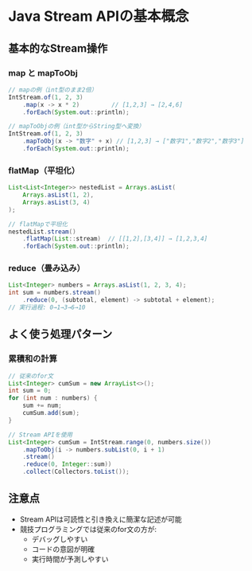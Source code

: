 # Java Stream APIの基本概念

## 基本的なStream操作
### map と mapToObj
```java
// mapの例（int型のまま2倍）
IntStream.of(1, 2, 3)
    .map(x -> x * 2)         // [1,2,3] → [2,4,6]
    .forEach(System.out::println);

// mapToObjの例（int型からString型へ変換）
IntStream.of(1, 2, 3)
    .mapToObj(x -> "数字" + x) // [1,2,3] → ["数字1","数字2","数字3"]
    .forEach(System.out::println);
```

### flatMap（平坦化）
```java
List<List<Integer>> nestedList = Arrays.asList(
    Arrays.asList(1, 2),
    Arrays.asList(3, 4)
);

// flatMapで平坦化
nestedList.stream()
    .flatMap(List::stream)  // [[1,2],[3,4]] → [1,2,3,4]
    .forEach(System.out::println);
```

### reduce（畳み込み）
```java
List<Integer> numbers = Arrays.asList(1, 2, 3, 4);
int sum = numbers.stream()
    .reduce(0, (subtotal, element) -> subtotal + element);
// 実行過程: 0→1→3→6→10
```

## よく使う処理パターン
### 累積和の計算
```java
// 従来のfor文
List<Integer> cumSum = new ArrayList<>();
int sum = 0;
for (int num : numbers) {
    sum += num;
    cumSum.add(sum);
}

// Stream APIを使用
List<Integer> cumSum = IntStream.range(0, numbers.size())
    .mapToObj(i -> numbers.subList(0, i + 1)
    .stream()
    .reduce(0, Integer::sum))
    .collect(Collectors.toList());
```

## 注意点
- Stream APIは可読性と引き換えに簡潔な記述が可能
- 競技プログラミングでは従来のfor文の方が:
  - デバッグしやすい
  - コードの意図が明確
  - 実行時間が予測しやすい